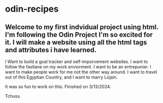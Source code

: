 # odin-recipes

**Welcome to my first indvidual project using html.** I'm following the Odin Project
I'm so excited for it. I will make a website using all the html tags and attributes i have learned.
---
I Want to build a goal tracker and self-imporvement websites. I want to follow the fastlane on my work enviorment. I want to be an entrepunier. I want to make people work for me not the other way around. I want to travel out of this Egyptian Country, and I want to marry Lojain.



It was so fun to work on this. Finished on 3/13/2024.

Tchuss.